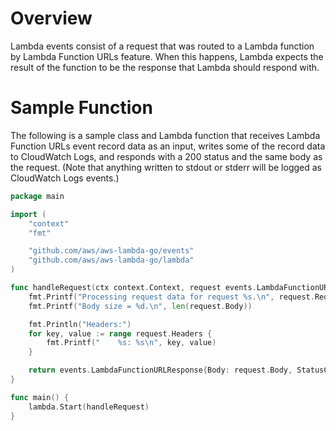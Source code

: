 # Overview

Lambda events consist of a request that was routed to a Lambda function by Lambda Function URLs feature. When this happens, Lambda expects the result of the function to be the response that Lambda should respond with.

# Sample Function

The following is a sample class and Lambda function that receives Lambda Function URLs event record data as an input, writes some of the record data to CloudWatch Logs, and responds with a 200 status and the same body as the request. (Note that anything written to stdout or stderr will be logged as CloudWatch Logs events.)

```go
package main

import (
	"context"
	"fmt"

	"github.com/aws/aws-lambda-go/events"
	"github.com/aws/aws-lambda-go/lambda"
)

func handleRequest(ctx context.Context, request events.LambdaFunctionURLRequest) (events.LambdaFunctionURLResponse, error) {
	fmt.Printf("Processing request data for request %s.\n", request.RequestContext.RequestID)
	fmt.Printf("Body size = %d.\n", len(request.Body))

	fmt.Println("Headers:")
	for key, value := range request.Headers {
		fmt.Printf("    %s: %s\n", key, value)
	}

	return events.LambdaFunctionURLResponse{Body: request.Body, StatusCode: 200}, nil
}

func main() {
	lambda.Start(handleRequest)
}
```